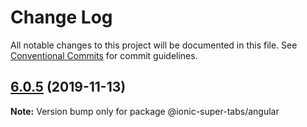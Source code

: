 # Change Log

All notable changes to this project will be documented in this file.
See [Conventional Commits](https://conventionalcommits.org) for commit guidelines.

## [6.0.5](https://github.com/zyra/ionic-super-tabs/compare/v6.0.4...v6.0.5) (2019-11-13)

**Note:** Version bump only for package @ionic-super-tabs/angular
